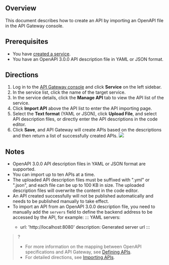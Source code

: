 ## Overview
This document describes how to create an API by importing an OpenAPI file in the API Gateway console.

## Prerequisites
- You have [created a service](https://intl.cloud.tencent.com/document/product/628/11787).
- You have an OpenAPI 3.0.0 API description file in YAML or JSON format.

## Directions
1. Log in to the [API Gateway console](https://console.cloud.tencent.com/apigateway) and click **Service** on the left sidebar.
2. In the service list, click the name of the target service.
3. In the service details, click the **Manage API** tab to view the API list of the service.
4. Click **Import API** above the API list to enter the API importing page.
5. Select the **Text format** (YAML or JSON), click **Upload File**, and select API description files, or directly enter the API descriptions in the code editor.
6. Click **Save**, and API Gateway will create APIs based on the descriptions and then return a list of successfully created APIs.
![](https://main.qcloudimg.com/raw/8df8dba737b5479e6678f45fdf616d5d.png)

## Notes

- OpenAPI 3.0.0 API description files in YAML or JSON format are supported.
- You can import up to ten APIs at a time.
- The uploaded API description files must be suffixed with ".yml" or ".json", and each file can be up to 100 KB in size. The uploaded description files will overwrite the content in the code editor.
- An API created successfully will not be published automatically and needs to be published manually to take effect.
- To import an API from an OpenAPI 3.0.0 description file, you need to manually add the `servers` field to define the backend address to be accessed by the API, for example:
  <dx-codeblock>
  ::: YAML
  servers:
  - url: 'http://localhost:8080'
    description: Generated server url
    :::
    </dx-codeblock>



>?
>- For more information on the mapping between OpenAPI specifications and API Gateway, see [Defining APIs](https://intl.cloud.tencent.com/document/product/628/37874).
>- For detailed directions, see [Importing APIs](https://intl.cloud.tencent.com/document/product/628/37873).
